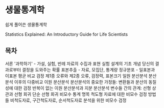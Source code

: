 # 생물통계학

쉽게 풀어쓴 생물통계학

Statistics Explained: An Introductory Guide for Life Scientists

## 목차

서론
'과학하기' - 가설, 실험, 반례
자료의 수집과 표현
실험 설계의 기초 개념
당신의 결과로부터 결정을 도와주는 확률
표본추출 - 자료, 모집단, 통계량
정규분포 - 일표본과 이표본 평균 비교 검정
제1종 오류와 제2종 오류, 검정력, 표본크기
일원 분산분석
분산분석 이후의 다중비교
이원 분산분석
분산분석의 중요한 가정들: 변환들과 분산의 동질성에 대한 검정
반복이 없는 이원 분산분석과 지분 분산분석
변수들 간의 관계: 선형 상관과 선형 회귀
단순 선형 회귀
비모수 통계
명목 척도형 자료에 대한 비모수 검정 방법들
비척도자료, 구간척도자료, 순서척도자료 분석을 위한 비모수 검정